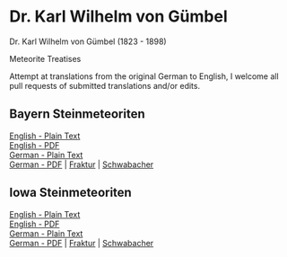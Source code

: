 # Dr. Karl Wilhelm von Gümbel
Dr. Karl Wilhelm von Gümbel (1823 - 1898)

Meteorite Treatises

Attempt at translations from the original German to English, I welcome all pull requests of submitted translations and/or edits.

## Bayern Steinmeteoriten

[English - Plain Text](Bayern-Steinmeteoriten/full-text-english.md)  
[English - PDF](https://cdn.solaranamnesis.com/Gumbel/Bayern/gumbel_bayern_1878_english_PDFlaTex.pdf)  
[German - Plain Text](Bayern-Steinmeteoriten/full-text-german.md)   
[German - PDF](https://cdn.solaranamnesis.com/Gumbel/Bayern/gumbel_bayern_1878_german_PDFlaTex.pdf) | [Fraktur](https://cdn.solaranamnesis.com/Gumbel/Bayern/gumbel_bayern_1878_german-frak.pdf) | [Schwabacher](https://cdn.solaranamnesis.com/Gumbel/Bayern/gumbel_bayern_1878_german-swab.pdf)  

## Iowa Steinmeteoriten

[English - Plain Text](Iowa-Steinmeteoriten/full-text-english.md)  
[English - PDF](https://cdn.solaranamnesis.com/Gumbel/Iowa/gumbel_iowa_1875_english_PDFlaTex.pdf)  
[German - Plain Text](Iowa-Steinmeteoriten/full-text-german.md)  
[German - PDF](https://cdn.solaranamnesis.com/Gumbel/Iowa/gumbel_iowa_1875_german-PDFlaTex.pdf) | [Fraktur](https://cdn.solaranamnesis.com/Gumbel/Iowa/gumbel_iowa_1875_german-frak.pdf) | [Schwabacher](https://cdn.solaranamnesis.com/Gumbel/Iowa/gumbel_iowa_1875_german-swab.pdf)  
